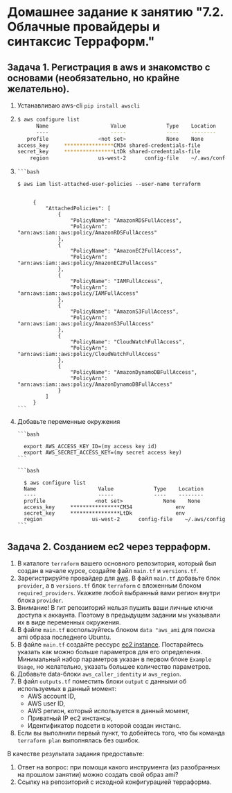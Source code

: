 # Домашнее задание к занятию "7.2. Облачные провайдеры и синтаксис Терраформ."

## Задача 1. Регистрация в aws и знакомство с основами (необязательно, но крайне желательно).

1. Устанавливаю aws-cli `pip install awscli`
3. 
      ```bash
      $ aws configure list
            Name                    Value             Type    Location
            ----                    -----             ----    --------
         profile                <not set>             None    None
      access_key     ****************CM34 shared-credentials-file    
      secret_key     ****************LtDk shared-credentials-file    
          region                us-west-2      config-file    ~/.aws/config
      ```
4.        
       ```bash
       
       $ aws iam list-attached-user-policies --user-name terraform
       
       
            {
                "AttachedPolicies": [
                    {
                        "PolicyName": "AmazonRDSFullAccess",
                        "PolicyArn": "arn:aws:iam::aws:policy/AmazonRDSFullAccess"
                    },
                    {
                        "PolicyName": "AmazonEC2FullAccess",
                        "PolicyArn": "arn:aws:iam::aws:policy/AmazonEC2FullAccess"
                    },
                    {
                        "PolicyName": "IAMFullAccess",
                        "PolicyArn": "arn:aws:iam::aws:policy/IAMFullAccess"
                    },
                    {
                        "PolicyName": "AmazonS3FullAccess",
                        "PolicyArn": "arn:aws:iam::aws:policy/AmazonS3FullAccess"
                    },
                    {
                        "PolicyName": "CloudWatchFullAccess",
                        "PolicyArn": "arn:aws:iam::aws:policy/CloudWatchFullAccess"
                    },
                    {
                        "PolicyName": "AmazonDynamoDBFullAccess",
                        "PolicyArn": "arn:aws:iam::aws:policy/AmazonDynamoDBFullAccess"
                    }
                ]
            }
       ```
5. Добавьте переменные окружения 
          
       ```bash
       
         export AWS_ACCESS_KEY_ID=(my access key id)
         export AWS_SECRET_ACCESS_KEY=(my secret access key)
       ```
   
       ```bash
       
         $ aws configure list
         Name                    Value             Type    Location
         ----                    -----             ----    --------
         profile                <not set>             None    None
         access_key     ****************CM34              env    
         secret_key     ****************LtDk              env    
         region                us-west-2      config-file    ~/.aws/config
       ```
## Задача 2. Созданием ec2 через терраформ. 

1. В каталоге `terraform` вашего основного репозитория, который был создан в начале курсе, создайте файл `main.tf` и `versions.tf`.
1. Зарегистрируйте провайдер для [aws](https://registry.terraform.io/providers/hashicorp/aws/latest/docs). В файл `main.tf` добавьте
блок `provider`, а в `versions.tf` блок `terraform` с вложенным блоком `required_providers`. Укажите любой выбранный вами регион 
внутри блока `provider`.
1. Внимание! В гит репозиторий нельзя пушить ваши личные ключи доступа к аккаунта. Поэтому в предыдущем задании мы указывали
их в виде переменных окружения. 
1. В файле `main.tf` воспользуйтесь блоком `data "aws_ami` для поиска ami образа последнего Ubuntu.  
1. В файле `main.tf` создайте рессурс [ec2 instance](https://registry.terraform.io/providers/hashicorp/aws/latest/docs/resources/instance).
Постарайтесь указать как можно больше параметров для его определения. Минимальный набор параметров указан в первом блоке 
`Example Usage`, но желательно, указать большее количество параметров. 
1. Добавьте data-блоки `aws_caller_identity` и `aws_region`.
1. В файл `outputs.tf` поместить блоки `output` с данными об используемых в данный момент: 
    * AWS account ID,
    * AWS user ID,
    * AWS регион, который используется в данный момент, 
    * Приватный IP ec2 инстансы,
    * Идентификатор подсети в которой создан инстанс.  
1. Если вы выполнили первый пункт, то добейтесь того, что бы команда `terraform plan` выполнялась без ошибок. 


В качестве результата задания предоставьте:
1. Ответ на вопрос: при помощи какого инструмента (из разобранных на прошлом занятии) можно создать свой образ ami?
1. Ссылку на репозиторий с исходной конфигурацией терраформа.  
